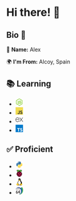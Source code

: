 # Hi there! 👋

## Bio 📝

👤 **Name:** Alex

🌍 **I'm From:** Alcoy, Spain


## 📚 Learning

- <img src="https://raw.githubusercontent.com/devicons/devicon/master/icons/nodejs/nodejs-original.svg" alt="Node.js" width="20" height="20"/> 
- <img src="https://raw.githubusercontent.com/devicons/devicon/master/icons/javascript/javascript-original.svg" alt="JavaScript" width="20" height="20"/>
- <img src="https://raw.githubusercontent.com/devicons/devicon/master/icons/express/express-original.svg" alt="Express" width="20" height="20"/>
- <img src="https://raw.githubusercontent.com/devicons/devicon/master/icons/typescript/typescript-original.svg" alt="Typescript" width="20" height="20"/>

## ✅ Proficient

- <img src="https://raw.githubusercontent.com/devicons/devicon/master/icons/python/python-original.svg" alt="Python" width="20" height="20"/>
- <img src="https://raw.githubusercontent.com/devicons/devicon/master/icons/raspberrypi/raspberrypi-original.svg" alt="RaspberryPi" width="20" height="20"/>
- <img src="https://raw.githubusercontent.com/devicons/devicon/master/icons/linux/linux-original.svg" alt="Linux" width="20" height="20"/>
- <img src="https://raw.githubusercontent.com/devicons/devicon/master/icons/aarch64/aarch64-original.svg" alt="Arch64" width="20" height="20"/>
